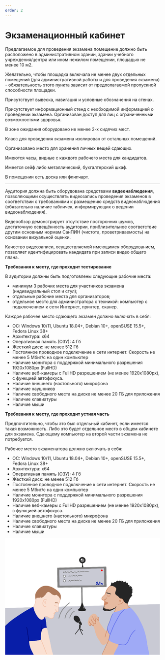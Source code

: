 ```yaml
---
order: 2
---
```


# Экзаменационный кабинет

Предлагаемое для проведения экзамена помещение должно быть расположено в административном здании, здании учебного учреждения/центра или ином нежилом помещении, площадью не менее 10 м2.

Желательно, чтобы площадка включала не менее двух отдельных помещений (для административной работы и для проведения экзамена) - обязательность этого пункта зависит от предполагаемой пропускной способности площадки.

Присутствует вывеска, навигация и условные обозначения на стенах.

Присутствует информационный стенд с необходимой информацией о проведении экзамена. Организован доступ для лиц с ограниченными возможностями здоровья.

В зоне ожидания оборудовано не менее 2-х сидячих мест.

Класс для проведения экзамена изолирован от остальных помещений.

Организовано место для хранения личных вещей сдающих.

Имеются часы, видные с каждого рабочего места для кандидатов.

Имеется сейф либо металлический, бухгалтерский шкаф.

В помещении есть доска или флипчарт.

***

Аудитория должна быть оборудована средствами **видеонаблюдения**, позволяющими осуществлять видеозапись проведения экзаменов в соответствии с требованиями к размещению средств видеонаблюдения (обязательно наличие табличек, информирующих о ведении видеонаблюдения).

Видеообзор демонстрирует отсутствие посторонних шумов, достаточную освещённость аудитории, приблизительное соответствие другим основным нормам СанПИН (чистота, проветриваемость) на основании визуальной оценки.

Качество видеозаписи, осуществляемой имеющимся оборудованием, позволяет идентифицировать кандидата при записи видео общего плана.

**Требования к месту, где проходит тестирование**

В аудитории должны быть подготовлены следующие рабочие места:

* минимум 3 рабочих места для участников экзамена (индивидуальный стол и стул);
* отдельные рабочие места для организаторов;
* отдельное место для администратора с техникой: компьютер с подключением к сети Интернет, принтер, сканер.

Каждое рабочее место сдающего экзамен должно включать в себя:

* ОС: Windows 10/11, Ubuntu 18.04+, Debian 10+, openSUSE 15.5+, Fedora Linux 38+
* Архитектура: x64
* Оперативная память (ОЗУ): 4 Гб
* Жесткий диск: не менее 512 Гб
* Постоянное проводное подключение к сети интернет. Скорость не менее 5 Мбит/с на один компьютер
* Наличие монитора с поддержкой минимального разрешения 1920х1080px (FullHD)
* Наличие веб-камеры с FullHD разрешением (не менее 1920x1080px), с функцией автофокуса.
* Наличие внешнего (настольного) микрофона
* Наличие наушников
* Наличие свободного места на диске не менее 20 ГБ для приложения
* Наличие клавиатуры
* Наличие мыши

**Требования к месту, где проходит устная часть**

Предпочтительно, чтобы это был отдельный кабинет, если имеется такая возможность. Либо это будет отдельное место в общем кабинете для экзамена. Сдающему компьютер на второй части экзамена не потребуется.

Рабочее место экзаменатора должно включать в себя:

* ОС: Windows 10/11, Ubuntu 18.04+, Debian 10+, openSUSE 15.5+, Fedora Linux 38+
* Архитектура: x64
* Оперативная память (ОЗУ): 4 Гб
* Жесткий диск: не менее 512 Гб
* Постоянное проводное подключение к сети интернет. Скорость не менее 5 Мбит/с на один компьютер
* Наличие монитора с поддержкой минимального разрешения 1920х1080px (FullHD)
* Наличие веб-камеры с FullHD разрешением (не менее 1920x1080px), с функцией автофокуса.
* Наличие внешнего (настольного) микрофона
* Наличие свободного места на диске не менее 20 ГБ для приложения
* Наличие клавиатуры
* Наличие мыши

![](<../.gitbook/assets/image (272).png> "Пример приёма устной части")